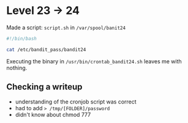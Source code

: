 # Level 23 -> 24

Made a script: `script.sh` in `/var/spool/banit24`

```bash
#!/bin/bash

cat /etc/bandit_pass/bandit24
```

Executing the binary in `/usr/bin/crontab_bandit24.sh` leaves me with nothing.

## Checking a writeup

- understanding of the cronjob script was correct
- had to add `> /tmp/[FOLDER]/password` 
- didn't know about chmod 777

